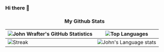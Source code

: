 ### Hi there 👋


<h3 align="center">My Github Stats</h3>

| ![John Wrafter's GitHub Statistics](https://github-readme-stats.vercel.app/api?username=j0hn1975&theme=yeblu&show_icons=true) | ![Top Languages](https://github-readme-stats.vercel.app/api/top-langs/?username=j0hn1975) |
| --- | --- |
| ![Streak](https://github-readme-streak-stats.herokuapp.com/?user=j0hn1975&theme=highcontrast&hide_border=true&line_height=27&width=20) | ![John's Language stats](https://github-readme-stats-eight-theta.vercel.app/api/top-langs/?username=j0hn1975&layout=compact&langs_count=8&hide_border=true&line_height=27&width=20) | 

